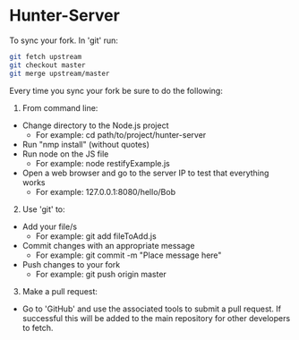 # Hunter-Server

To sync your fork. In 'git' run:
```bash
git fetch upstream
git checkout master
git merge upstream/master
```
Every time you sync your fork be sure to do the following:
1. From command line:
  * Change directory to the Node.js project
    * For example: cd path/to/project/hunter-server
  * Run "nmp install" (without quotes)
  * Run node on the JS file
    * For example: node restifyExample.js
  * Open a web browser and go to the server IP to test that everything works
    * For example: 127.0.0.1:8080/hello/Bob

2. Use 'git' to:
  * Add your file/s
    * For example: git add fileToAdd.js
  * Commit changes with an appropriate message
    * For example: git commit -m "Place message here"
  * Push changes to your fork
    * For example: git push origin master

3. Make a pull request:
  * Go to 'GitHub' and use the associated tools to submit a pull request. If successful this will be added to the main repository for other developers to fetch.
